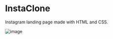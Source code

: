 # InstaClone
Instagram landing page made with HTML and CSS.

![image](https://user-images.githubusercontent.com/89901569/221432739-28cd36cb-0185-47c8-8fad-c8b26c8f5ab9.png)
